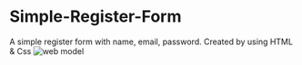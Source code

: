 # Simple-Register-Form
A simple register form with name, email, password. Created by using HTML &amp; Css
![web model](https://github.com/thvithran/Simple-Register-Form/assets/73452153/c4e2955d-e5dd-45b1-93d7-fc1d75b275ee)
